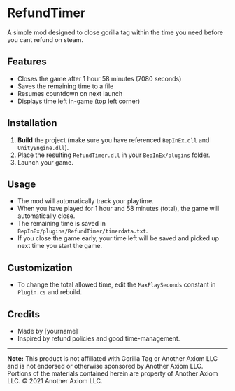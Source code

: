 # RefundTimer

A simple mod designed to close gorilla tag within the time you need before you cant refund on steam.

## Features

- Closes the game after 1 hour 58 minutes (7080 seconds)
- Saves the remaining time to a file
- Resumes countdown on next launch
- Displays time left in-game (top left corner)

## Installation

1. **Build** the project (make sure you have referenced `BepInEx.dll` and `UnityEngine.dll`).
2. Place the resulting `RefundTimer.dll` in your `BepInEx/plugins` folder.
3. Launch your game.

## Usage

- The mod will automatically track your playtime.
- When you have played for 1 hour and 58 minutes (total), the game will automatically close.
- The remaining time is saved in `BepInEx/plugins/RefundTimer/timerdata.txt`.
- If you close the game early, your time left will be saved and picked up next time you start the game.

## Customization

- To change the total allowed time, edit the `MaxPlaySeconds` constant in `Plugin.cs` and rebuild.

## Credits

- Made by [yourname]
- Inspired by refund policies and good time-management.

---
**Note:** This product is not affiliated with Gorilla Tag or Another Axiom LLC and is not endorsed or otherwise sponsored by Another Axiom LLC. Portions of the materials contained herein are property of Another Axiom LLC. © 2021 Another Axiom LLC.
